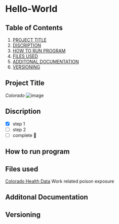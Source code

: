 # Hello-World
## **Table of Contents**
1. [PROJECT TITLE](https://github.com/cassidyformanek/Hello-World/blob/main/README.md#project-title)
2. [DISCRIPTION](https://github.com/cassidyformanek/Hello-World/blob/main/README.md#discription)
3. [HOW TO RUN PROGRAM](https://github.com/cassidyformanek/Hello-World/blob/main/README.md#how-to-run-program)
4. [FILES USED](https://github.com/cassidyformanek/Hello-World/blob/main/README.md#files-used)
5. [ADDITONAL DOCUMENTATION](https://github.com/cassidyformanek/Hello-World/blob/main/README.md#additonal-documentation)
6. [VERSIONING](https://github.com/cassidyformanek/Hello-World/blob/main/README.md#versioning)
## Project Title
*Colorado*
![image](https://cdn.britannica.com/74/7674-050-FCCC7650/Colorado-state-flag-letter-C-pattern-gold-1964.jpg)
## Discription
- [x] step 1
- [ ] step 2
- [ ] complete :tada:
## How to run program
## Files used
[Colorado Health Data](https://cdphe.colorado.gov/sites/cdphe/files/HHW_WS_Work-related-Exposures-Reported-to-a-Poison-Center-2000-2010_1.pdf)
Work related poison exposure
## Additonal Documentation
## Versioning
